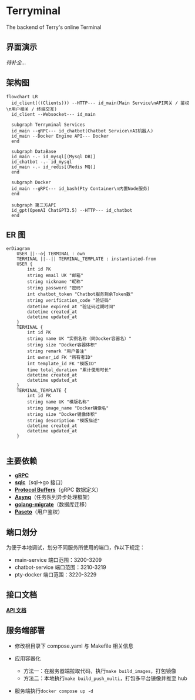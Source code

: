 # Terryminal

The backend of Terry's online Terminal

## 界面演示

_待补全..._

## 架构图

```mermaid
flowchart LR
  id_client(((Clients))) --HTTP--- id_main(Main Service\nAPI网关 / 鉴权\n用户相关 / 终端交互)
  id_client --Websocket--- id_main

  subgraph Terryminal Services
  id_main --gRPC--- id_chatbot(Chatbot Service\nAI机器人)
  id_main --Docker Engine API--- Docker
  end

  subgraph DataBase
  id_main -.- id_mysql[(Mysql DB)]
  id_chatbot -.- id_mysql
  id_main -.- id_redis[(Redis MQ)]
  end

  subgraph Docker
  id_main --gRPC--- id_bash(Pty Container\n内置Node服务)
  end

  subgraph 第三方API
  id_gpt(OpenAI ChatGPT3.5) --HTTP--- id_chatbot
  end
```

## ER 图

```mermaid
erDiagram
    USER ||--o{ TERMINAL : own
    TERMINAL ||--|| TERMINAL_TEMPLATE : instantiated-from
    USER {
        int id PK
        string email UK "邮箱"
        string nickname "昵称"
        string password "密码"
        int chatbot_token "Chatbot服务剩余Token数"
        string verification_code "验证码"
        datetime expired_at "验证码过期时间"
        datetime created_at
        datetime updated_at
    }
    TERMINAL {
        int id PK
        string name UK "实例名称（同Docker容器名）"
        string size "Docker容器体积"
        string remark "用户备注"
        int owner_id FK "所有者ID"
        int template_id FK "模版ID"
        time total_duration "累计使用时长"
        datetime created_at
        datetime updated_at
    }
    TERMINAL_TEMPLATE {
        int id PK
        string name UK "模版名称"
        string image_name "Docker镜像名"
        string size "Docker镜像体积"
        string description "模版描述"
        datetime created_at
        datetime updated_at
    }


```

## 主要依赖

- [**gRPC**](https://grpc.io/)
- [**sqlc**](https://docs.sqlc.dev/en/stable/index.html)（sql->go 接口）
- [**Protocol Buffers**](https://protobuf.dev)（gRPC 数据定义）
- [**Asynq**](https://github.com/hibiken/asynq)（任务队列异步处理框架）
- [**golang-migrate**](https://github.com/golang-migrate/migrate)（数据库迁移）
- [**Paseto**](https://github.com/o1egl/paseto)（用户鉴权）

## 端口划分

为便于本地调试，划分不同服务所使用的端口，作以下规定：

- main-service 端口范围：3200-3209
- chatbot-service 端口范围：3210-3219
- pty-docker 端口范围：3220-3229

## 接口文档

[**API 文档**](https://www.apifox.cn/apidoc/shared-3e28c033-bc0d-436e-93de-6f0e6045d53d)

## 服务端部署

- 修改根目录下 compose.yaml 与 Makefile 相关信息
- 应用容器化

  - 方法一：在服务器端拉取代码，执行`make build_images`，打包镜像
  - 方法二：本地执行`make build_push_multi`，打包多平台镜像并推至 hub

- 服务端执行`docker compose up -d`
